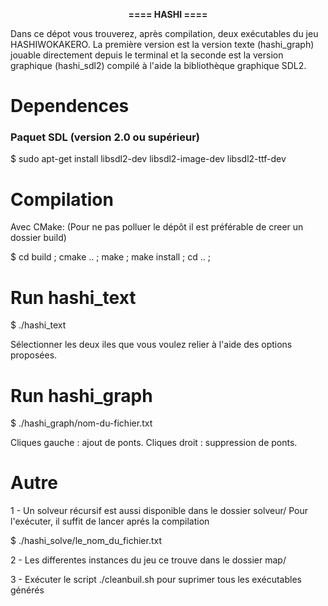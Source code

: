 <p align="center">   <b> ==== HASHI ====  </b> </p>

Dans ce dépot vous trouverez, après compilation, deux exécutables du jeu HASHIWOKAKERO.
La première version est la version texte (hashi_graph) jouable directement depuis
le terminal et la seconde est la version graphique (hashi_sdl2) compilé à l'aide
la bibliothèque graphique SDL2.

# Dependences

### Paquet SDL (version 2.0 ou supérieur)

$ sudo apt-get install libsdl2-dev libsdl2-image-dev  libsdl2-ttf-dev

# Compilation

Avec CMake: (Pour ne pas polluer le dépôt il est préférable de creer un dossier build)

$ cd build ; cmake .. ; make ; make install ; cd .. ;



# Run hashi_text

$ ./hashi_text

Sélectionner les deux iles que vous voulez relier à l'aide des options proposées.


# Run hashi_graph

$ ./hashi_graph/nom-du-fichier.txt

 Cliques gauche : ajout de ponts.
 Cliques droit : suppression de ponts.

 # Autre

 1 - Un solveur récursif est aussi disponible dans le dossier solveur/
 Pour l'exécuter, il suffit de lancer aprés la compilation

 $ ./hashi_solve/le_nom_du_fichier.txt

 2 - Les differentes instances du jeu ce trouve dans le dossier map/

 3 - Exécuter le script ./cleanbuil.sh pour suprimer tous les exécutables générés
